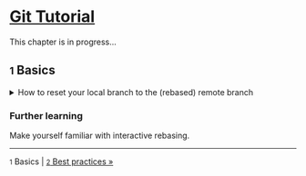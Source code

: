# [Git Tutorial](README.md)

This chapter is in progress...

## <small>1</small> Basics

<details><summary>How to reset your local branch to the (rebased) remote branch</summary><p>

- Have a clean working directory.
- Use `git reset --hard origin/BRANCH`

</p></details>

### Further learning

Make yourself familiar with interactive rebasing.

---
<small>1</small> Basics | [<small>2</small> Best practices »](2-best-practices/README.md)
